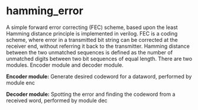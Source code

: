 # hamming_error
A simple forward error correcting (FEC) scheme, based upon the least Hamming distance principle is implemented in verilog. FEC is a coding scheme, where error in a transmitted bit string can be corrected at the receiver end, without referring it back to the transmitter. Hamming distance between the two unmatched sequences is defined as the number of unmatched digits between two bit sequences of equal length. There are two modules. Encoder module and decoder module.

**Encoder module:** Generate desired codeword for a dataword, performed by module enc

**Decoder module:** Spotting the error and finding the codeword from a received word, performed by module dec
